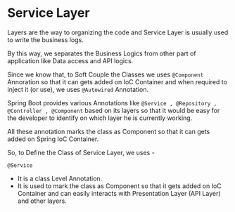 # Service Layer

Layers are the way to organizing the code and Service Layer is usually used to write the business logs.

By this way, we separates the Business Logics from other part of application like Data access and API logics.

Since we know that, to Soft Couple the Classes  we uses `@Component` Annoration so that it can gets added on IoC Container and when required to inject it (or use), we uses `@Autowired` Annotation.

Spring Boot provides various Annotations like `@Service , @Repository , @Controller , @Component` based on its layers so that it would be easy for the developer to identify on which layer he is currently working.

All these annotation marks the class as Component so that it can gets added on Spring IoC Container.

So, to Define the Class of Service Layer, we uses - 

```
@Service
```

-   It is a class Level Annotation.
-   It is used to mark the class as Component so that it gets added on IoC Container and can easily interacts with Presentation Layer (API Layer) and other layers. 